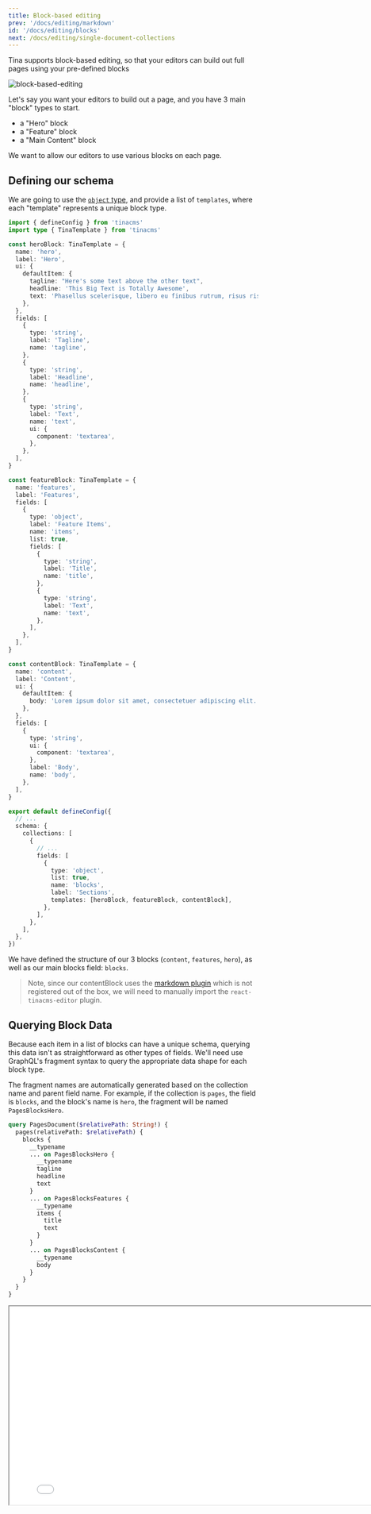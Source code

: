 ```yaml
---
title: Block-based editing
prev: '/docs/editing/markdown'
id: '/docs/editing/blocks'
next: /docs/editing/single-document-collections
---
```


Tina supports block-based editing, so that your editors can build out full pages using your pre-defined blocks

![block-based-editing](https://res.cloudinary.com/forestry-demo/image/upload/v1645712511/tina-io/docs/your-blocks.gif)

Let's say you want your editors to build out a page, and you have 3 main "block" types to start.

- a "Hero" block
- a "Feature" block
- a "Main Content" block

We want to allow our editors to use various blocks on each page.

## Defining our schema

We are going to use the [`object` type](/docs/schema/#grouping-properties-within-an-object), and provide a list of `templates`, where each "template" represents a unique block type.

```ts
import { defineConfig } from 'tinacms'
import type { TinaTemplate } from 'tinacms'

const heroBlock: TinaTemplate = {
  name: 'hero',
  label: 'Hero',
  ui: {
    defaultItem: {
      tagline: "Here's some text above the other text",
      headline: 'This Big Text is Totally Awesome',
      text: 'Phasellus scelerisque, libero eu finibus rutrum, risus risus accumsan libero, nec molestie urna dui a leo.',
    },
  },
  fields: [
    {
      type: 'string',
      label: 'Tagline',
      name: 'tagline',
    },
    {
      type: 'string',
      label: 'Headline',
      name: 'headline',
    },
    {
      type: 'string',
      label: 'Text',
      name: 'text',
      ui: {
        component: 'textarea',
      },
    },
  ],
}

const featureBlock: TinaTemplate = {
  name: 'features',
  label: 'Features',
  fields: [
    {
      type: 'object',
      label: 'Feature Items',
      name: 'items',
      list: true,
      fields: [
        {
          type: 'string',
          label: 'Title',
          name: 'title',
        },
        {
          type: 'string',
          label: 'Text',
          name: 'text',
        },
      ],
    },
  ],
}

const contentBlock: TinaTemplate = {
  name: 'content',
  label: 'Content',
  ui: {
    defaultItem: {
      body: 'Lorem ipsum dolor sit amet, consectetuer adipiscing elit. Donec odio. Quisque volutpat mattis eros. Nullam malesuada erat ut turpis. Suspendisse urna nibh, viverra non, semper suscipit, posuere a, pede.',
    },
  },
  fields: [
    {
      type: 'string',
      ui: {
        component: 'textarea',
      },
      label: 'Body',
      name: 'body',
    },
  ],
}

export default defineConfig({
  // ...
  schema: {
    collections: [
      {
        // ...
        fields: [
          {
            type: 'object',
            list: true,
            name: 'blocks',
            label: 'Sections',
            templates: [heroBlock, featureBlock, contentBlock],
          },
        ],
      },
    ],
  },
})
```

We have defined the structure of our 3 blocks (`content`, `features`, `hero`), as well as our main blocks field: `blocks`.

> Note, since our contentBlock uses the [markdown plugin](/docs/reference/toolkit/fields/markdown/) which is not registered out of the box, we will need to manually import the `react-tinacms-editor` plugin.

## Querying Block Data

Because each item in a list of blocks can have a unique schema, querying this data isn't as straightforward as other types of fields. We'll need use GraphQL's fragment syntax to query the appropriate data shape for each block type.

The fragment names are automatically generated based on the collection name and parent field name. For example, if the collection is `pages`, the field is `blocks`, and the block's name is `hero`, the fragment will be named `PagesBlocksHero`.

```graphql
query PagesDocument($relativePath: String!) {
  pages(relativePath: $relativePath) {
    blocks {
      __typename
      ... on PagesBlocksHero {
        __typename
        tagline
        headline
        text
      }
      ... on PagesBlocksFeatures {
        __typename
        items {
          title
          text
        }
      }
      ... on PagesBlocksContent {
        __typename
        body
      }
    }
  }
}
```

<iframe loading="lazy" src="/api/graphiql/?query=%7B%0A%20%20pages(relativePath%3A%20%22turbo.json%22)%20%7B%0A%20%20%20%20blocks%20%7B%0A%20%20%20%20%20%20__typename%0A%20%20%20%20%20%20...%20on%20PagesBlocksHero%20%7B%0A%20%20%20%20%20%20%20%20__typename%0A%20%20%20%20%20%20%20%20tagline%0A%20%20%20%20%20%20%20%20headline%0A%20%20%20%20%20%20%20%20text%0A%20%20%20%20%20%20%7D%0A%20%20%20%20%20%20...%20on%20PagesBlocksFeatures%20%7B%0A%20%20%20%20%20%20%20%20__typename%0A%20%20%20%20%20%20%20%20items%20%7B%0A%20%20%20%20%20%20%20%20%20%20title%0A%20%20%20%20%20%20%20%20%20%20text%0A%20%20%20%20%20%20%20%20%7D%0A%20%20%20%20%20%20%7D%0A%20%20%20%20%20%20...%20on%20PagesBlocksContent%20%7B%0A%20%20%20%20%20%20%20%20__typename%0A%20%20%20%20%20%20%20%20body%0A%20%20%20%20%20%20%7D%0A%20%20%20%20%7D%0A%20%20%7D%0A%7D%0A" width="800" height="400">

> For more info on how to query data with Tina's GraphQL API, check out the [Query Documentation](https://tina.io/docs/graphql/queries/)

## Rendering our blocks

We can render out the blocks on a page by creating a new `Blocks` component, which will conditionally render each block-type in a switch statement.

```tsx
// Blocks.tsx

import React from 'react'
import type { Pages } from '../tina/__generated__/types'
import { Content } from './blocks/content'
import { Features } from './blocks/features'
import { Hero } from './blocks/hero'
import { Testimonial } from './blocks/testimonial'

export const Blocks = (props: Pages) => {
  return (
    <>
      {props.blocks
        ? props.blocks.map(function (block, i) {
            switch (block.__typename) {
              case 'PagesBlocksContent':
                return (
                  <React.Fragment key={i + block.__typename}>
                    <Content data={block} />
                  </React.Fragment>
                )
              case 'PagesBlocksHero':
                return (
                  <React.Fragment key={i + block.__typename}>
                    <Hero data={block} />
                  </React.Fragment>
                )
              case 'PagesBlocksFeatures':
                return (
                  <React.Fragment key={i + block.__typename}>
                    <Features data={block} />
                  </React.Fragment>
                )
              default:
                return null
            }
          })
        : null}
    </>
  )
}
```

Note that the `__typename` on each blog is `{CollectionName}{FieldName}{BlockTemplateName}`

In our case:

- CollectionName: "Pages"
- FieldName: "Blocks"
- BlockTemplateName: "Content" | "Hero" | "Features"

## Adding a visual block selector (Experimental)

![Preview of Visual Block Selector](https://res.cloudinary.com/forestry-demo/video/upload/w_800/v1647540863/Tina%20Newsletter/visual-selector-preview.gif)

<div class="short-code-warning">
   <div>
      <p>This is an experimental feature, and the API is subject to change. Have any thoughts? Let us know in the chat, or through one of our <a href="/community/">community channels</a>!</p>
   </div>
   <svg stroke="currentColor" fill="currentColor" stroke-width="0" viewBox="0 0 512 512" height="1em" width="1em" xmlns="http://www.w3.org/2000/svg">
      <path d="M32 464h448L256 48 32 464zm248-64h-48v-48h48v48zm0-80h-48v-96h48v96z"></path>
   </svg>
</div>

This visual block selector allows editors to select blocks from a set images instead of text.

<!-- TODO: add a gif -->
<!-- ![block-based-editing-visual](/gif/visual-blocks.gif) -->

First, to enable the visual block selector the `visualSelector` property in the UI key must be set to true.

```diff
...
export default defineConfig({
  // ...
  schema: {
  collections: [
    {
      // ...
      fields: [
        {
          type: 'object',
          list: true,
          name: 'blocks',
          label: 'Sections',
+         ui: {
+           visualSelector: true,
+         },
          templates: [heroBlock, featureBlock, contentBlock],
        },
      ],
    },
  ]}
})
...
```

To set up the block selector a preview image must be provided for each block you want a preview image for. The basic structure for each block looks like this.

```diff
const featureBlock = {
  name: 'features',
  label: 'Features',
+  ui: {
+    previewSrc: "https://...",
+  },
  fields: [
    {
      type: 'object',
      label: 'Feature Items',
      name: 'items',
      list: true,
      fields: [
        {
          type: 'string',
          label: 'Title',
          name: 'title',
        },
        {
          type: 'string',
          label: 'Text',
          name: 'text',
        },
      ],
    },
  ],
}
```

The `previewSrc` is an image URL that will be rendered in the visual selector. If a preview isn't provided the block will still be available with a title to click on, just no preview image will be displayed.

_optionally_ a `category` can be provided that allow the blocks to be grouped into different categories.

```diff
const featureBlock = {
  name: 'features',
  label: 'Features',
  ui: {
+    category: "Page Section",
    previewSrc: "https://...",
  },
  fields: [
    {
      type: 'object',
      label: 'Feature Items',
      name: 'items',
      list: true,
      fields: [
        {
          type: 'string',
          label: 'Title',
          name: 'title',
        },
        {
          type: 'string',
          label: 'Text',
          name: 'text',
        },
      ],
    },
  ],
}
```

## Video Tutorial

For those who prefer to learn from video, you can check out a snippet on "Setting Up Blocks" from our ["TinaCMS Deep Dive"](https://www.youtube.com/watch?v=PcgnJDILv4w&list=PLPar4H9PHKVqoCwZy79PHr8-W_vA3lAOB&pp=iAQB) series.

<div style="position:relative;padding-top:56.25%;">
  <iframe width="560" frameborder="0" allowfullscreen
      style="position:absolute;top:0;left:0;width:100%;height:100%;" src="https://www.youtube.com/embed/amSRwAbgMR0?start=555&end=727" title="TinaCMS Deep Dive (Configuring Blocks)" allow="accelerometer; autoplay; clipboard-write; encrypted-media; gyroscope; picture-in-picture; web-share">
  </iframe>
</div>
